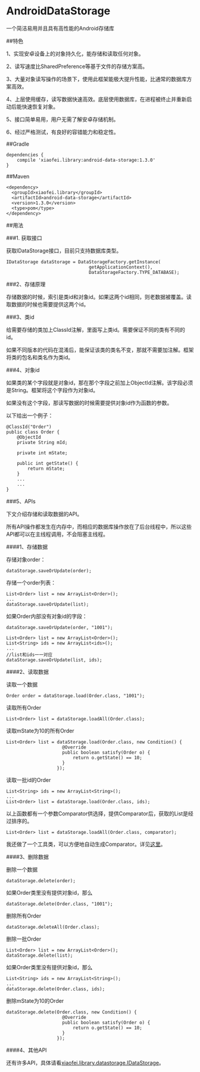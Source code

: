 # AndroidDataStorage

一个简洁易用并且具有高性能的Android存储库

##特色

1、实现安卓设备上的对象持久化，能存储和读取任何对象。

2、读写速度比SharedPreference等基于文件的存储方案高。

3、大量对象读写操作的场景下，使用此框架能极大提升性能，比通常的数据库方案高效。

4、上层使用缓存，读写数据快速高效。底层使用数据库，在进程被终止并重新启动后能快速恢复对象。

5、接口简单易用，用户无需了解安卓存储机制。

6、经过严格测试，有良好的容错能力和稳定性。

##Gradle

```
dependencies {
    compile 'xiaofei.library:android-data-storage:1.3.0'
}
```

##Maven

```
<dependency>
  <groupId>xiaofei.library</groupId>
  <artifactId>android-data-storage</artifactId>
  <version>1.3.0</version>
  <type>pom</type>
</dependency>
```

##用法

###1. 获取接口

   获取IDataStorage接口，目前只支持数据库类型。
```
IDataStorage dataStorage = DataStorageFactory.getInstance(
                               getApplicationContext(),
                               DataStorageFactory.TYPE_DATABASE);
```
###2、存储原理

存储数据的时候，索引是类id和对象id。如果这两个id相同，则老数据被覆盖。读取数据的时候也需要提供这两个id。

###3、类id

给需要存储的类加上ClassId注解，里面写上类id。需要保证不同的类有不同的id。

如果不同版本的代码在混淆后，能保证该类的类名不变，那就不需要加注解。框架将类的包名和类名作为类id。

###4、对象id

如果类的某个字段就是对象id，那在那个字段之前加上ObjectId注解。该字段必须是String。框架将这个字段作为对象id。

如果没有这个字段，那读写数据的时候需要提供对象id作为函数的参数。

以下给出一个例子：

```
@ClassId("Order")
public class Order {
    @ObjectId
    private String mId;

    private int mState;

    public int getState() {
        return mState;
    }
    ...
    ...
}
```

###5、APIs

下文介绍存储和读取数据的API。

所有API操作都发生在内存中，而相应的数据库操作放在了后台线程中，所以这些API都可以在主线程调用，不会阻塞主线程。

####1、存储数据

存储对象order：

```
dataStorage.saveOrUpdate(order);
```

存储一个order列表：

```
List<Order> list = new ArrayList<Order>();
...
dataStorage.saveOrUpdate(list);
```

如果Order内部没有对象id的字段：

```
dataStorage.saveOrUpdate(order, "1001");

List<Order> list = new ArrayList<Order>();
List<String> ids = new ArrayList<ids>();
...
//list和ids一一对应
dataStorage.saveOrUpdate(list, ids);
```

####2、读取数据

读取一个数据

```
Order order = dataStorage.load(Order.class, "1001");
```

读取所有Order

```
List<Order> list = dataStorage.loadAll(Order.class);
```

读取mState为10的所有Order

```
List<Order> list = dataStorage.load(Order.class, new Condition() {
                     @Override
                     public boolean satisfy(Order o) {
                         return o.getState() == 10;
                     }
                   });
```

读取一批id的Order

```
List<String> ids = new ArrayList<String>();
...
List<Order> list = dataStorage.load(Order.class, ids);
```

以上函数都有一个参数Comparator供选择，提供Comparator后，获取的List是经过排序的。

```
List<Order> list = dataStorage.loadAll(Order.class, comparator);
```

我还做了一个工具类，可以方便地自动生成Comparator。详见[这里](https://github.com/Xiaofei-it/ComparatorGenerator)。

####3、删除数据

删除一个数据

```
dataStorage.delete(order);
```

如果Order类里没有提供对象id，那么

```
dataStorage.delete(Order.class, "1001");
```

删除所有Order

```
dataStorage.deleteAll(Order.class);
```

删除一批Order

```
List<Order> list = new ArrayList<Order>();
dataStorage.delete(list);
```

如果Order类里没有提供对象id，那么

```
List<String> ids = new ArrayList<String>();
...
dataStorage.delete(Order.class, ids);
```

删除mState为10的Order


```
dataStorage.delete(Order.class, new Condition() {
                     @Override
                     public boolean satisfy(Order o) {
                         return o.getState() == 10;
                     }
                   });
```

####4、其他API

还有许多API，具体请看[xiaofei.library.datastorage.IDataStorage](https://github.com/Xiaofei-it/AndroidDataStorage/blob/master/android-data-storage/src/main/java/xiaofei/library/datastorage/IDataStorage.java)。
